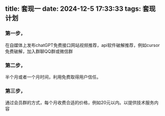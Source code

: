 title: 套现一
date: 2024-12-5 17:33:33
tags: 套现计划
--------------

### 第一步，

在自媒体上发布chatGPT免费接口网站视频推荐，api软件破解推荐，例如cursor免费破解，加入群聊QQ群或微信群

### 第二步，

半个月或者一个月时间，利用免费取得用户信任。

### 第三步，

通过会员群的方式，每个月收费合适的价格，例如20元以内。以提供技术服务内容

